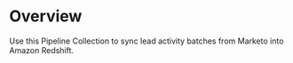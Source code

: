 # Overview

Use this Pipeline Collection to sync lead activity batches from Marketo into Amazon Redshift.
